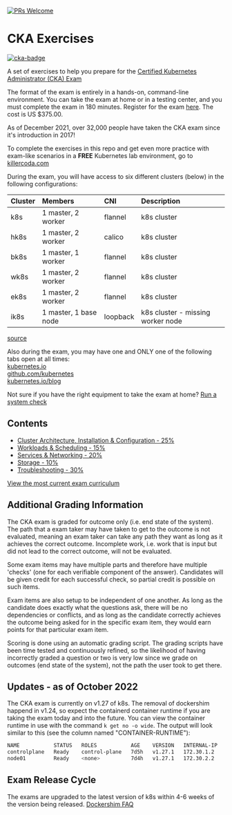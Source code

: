 [![PRs Welcome](https://img.shields.io/badge/PRs-welcome-brightgreen.svg?style=flat-square)](http://makeapullrequest.com)

# CKA Exercises

[![cka-badge](https://training.linuxfoundation.org/wp-content/uploads/2019/03/logo_cka_whitetext-300x293.png)](https://training.linuxfoundation.org/certification/certified-kubernetes-administrator-cka/)

A set of exercises to help you prepare for the [Certified Kubernetes Administrator (CKA) Exam](https://www.cncf.io/certification/cka/)

The format of the exam is entirely in a hands-on, command-line environment. You can take the exam at home or in a testing center, and you must complete the exam in 180 minutes. Register for the exam [here](https://training.linuxfoundation.org/certification/certified-kubernetes-administrator-cka/). The cost is US $375.00.

As of December 2021, over 32,000 people have taken the CKA exam since it's introduction in 2017!

To complete the exercises in this repo and get even more practice with exam-like scenarios in a **FREE** Kubernetes lab environment, go to [killercoda.com](https://killercoda.com/chadmcrowell)

During the exam, you will have access to six different clusters (below) in the following configurations:

| Cluster | Members                | CNI      | Description                        |
| :------ | :--------------------- | :------- | :--------------------------------- |
| k8s     | 1 master\, 2 worker    | flannel  | k8s cluster                        |
| hk8s    | 1 master\, 2 worker    | calico   | k8s cluster                        |
| bk8s    | 1 master\, 1 worker    | flannel  | k8s cluster                        |
| wk8s    | 1 master\, 2 worker    | flannel  | k8s cluster                        |
| ek8s    | 1 master\, 2 worker    | flannel  | k8s cluster                        |
| ik8s    | 1 master\, 1 base node | loopback | k8s cluster \- missing worker node |

[source](https://docs.linuxfoundation.org/tc-docs/certification/tips-cka-and-ckad#cka-and-ckad-environment)

Also during the exam, you may have one and ONLY one of the following tabs open at all times:  
[kubernetes.io](https://kubernetes.io/docs/home/)  
[github.com/kubernetes](https://github.com/kubernetes/)  
[kubernetes.io/blog](https://kubernetes.io/blog/)

Not sure if you have the right equipment to take the exam at home? [Run a system check](https://www.examslocal.com/ScheduleExam/Home/CompatibilityCheck)

## Contents

- [Cluster Architecture, Installation & Configuration - 25%](cluster-architecture.md)
- [Workloads & Scheduling - 15%](scheduling.md)
- [Services & Networking - 20%](networking.md)
- [Storage - 10%](storage.md)
- [Troubleshooting - 30%](troubleshooting.md)

[View the most current exam curriculum](https://github.com/cncf/curriculum)

## Additional Grading Information

The CKA exam is graded for outcome only (i.e. end state of the system). The path that a exam taker may have taken to get to the outcome is not evaluated, meaning an exam taker can take any path they want as long as it achieves the correct outcome. Incomplete work, i.e. work that is input but did not lead to the correct outcome, will not be evaluated.

Some exam items may have multiple parts and therefore have multiple 'checks' (one for each verifiable component of the answer). Candidates will be given credit for each successful check, so partial credit is possible on such items.

Exam items are also setup to be independent of one another.  As long as the candidate does exactly what the questions ask, there will be no dependencies or conflicts, and as long as the candidate correctly achieves the outcome being asked for in the specific exam item, they would earn points for that particular exam item.

Scoring is done using an automatic grading script. The grading scripts have been time tested and continuously refined, so the likelihood of having incorrectly graded a question or two is very low since we grade on outcomes (end state of the system), not the path the user took to get there.

## Updates - as of October 2022

The CKA exam is currently on v1.27 of k8s. The removal of dockershim happend in v1.24, so expect the containerd container runtime if you are taking the exam today and into the future. You can view the container runtime in use with the command `k get no -o wide`. The output will look similar to this (see the column named "CONTAINER-RUNTIME"):
```bash
NAME           STATUS   ROLES           AGE    VERSION   INTERNAL-IP   EXTERNAL-IP   OS-IMAGE             KERNEL-VERSION      CONTAINER-RUNTIME
controlplane   Ready    control-plane   7d5h   v1.27.1   172.30.1.2    <none>        Ubuntu 20.04.5 LTS   5.4.0-131-generic   containerd://1.6.12
node01         Ready    <none>          7d4h   v1.27.1   172.30.2.2    <none>        Ubuntu 20.04.5 LTS   5.4.0-131-generic   containerd://1.6.12
```


## Exam Release Cycle
The exams are upgraded to the latest version of k8s within 4-6 weeks of the version being released. [Dockershim FAQ](https://kubernetes.io/blog/2020/12/02/dockershim-faq/)
